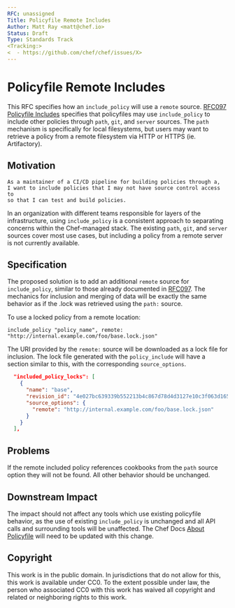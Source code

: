 ```yaml
---
RFC: unassigned
Title: Policyfile Remote Includes
Author: Matt Ray <matt@chef.io>
Status: Draft
Type: Standards Track
<Tracking:>
<  - https://github.com/chef/chef/issues/X>
---
```


# Policyfile Remote Includes

This RFC specifies how an `include_policy` will use a `remote` source. [RFC097 Policyfile Includes](https://github.com/chef/chef-rfc/blob/master/rfc097-policyfile-includes.md) specifies that policyfiles may use `include_policy` to include other policies through `path`, `git`, and `server` sources. The `path` mechanism is specifically for local filesystems, but users may want to retrieve a policy from a remote filesystem via HTTP or HTTPS (ie. Artifactory).

## Motivation

    As a maintainer of a CI/CD pipeline for building policies through a,
    I want to include policies that I may not have source control access to
    so that I can test and build policies.

In an organization with different teams responsible for layers of the infrastructure, using `include_policy` is a consistent approach to separating concerns within the Chef-managed stack. The existing `path`, `git`, and `server` sources cover most use cases, but including a policy from a remote server is not currently available.

## Specification

The proposed solution is to add an additional `remote` source for `include_policy`, similar to those already documented in [RFC097](https://github.com/chef/chef-rfc/blob/master/rfc097-policyfile-includes.md). The mechanics for inclusion and merging of data will be exactly the same behavior as if the .lock was retrieved using the `path:` source.

To use a locked policy from a remote location:
```
include_policy "policy_name", remote: "http://internal.example.com/foo/base.lock.json"
```

The URI provided by the `remote:` source will be downloaded as a lock file for inclusion. The lock file generated with the `policy_include` will have a section similar to this, with the corresponding `source_options`.

```json
  "included_policy_locks": [
    {
      "name": "base",
      "revision_id": "4e027bc639339b552213b4c867d78d4d3127e10c3f063d165399d51bef70a8df",
      "source_options": {
        "remote": "http://internal.example.com/foo/base.lock.json"
      }
    }
  ],
```

## Problems

If the remote included policy references cookbooks from the `path` source option they will not be found. All other behavior should be unchanged.

## Downstream Impact

The impact should not affect any tools which use existing policyfile behavior, as the use of existing `include_policy` is unchanged and all API calls and surrounding tools will be unaffected. The Chef Docs [About Policyfile](https://docs.chef.io/policyfile.html) will need to be updated with this change.

## Copyright

This work is in the public domain. In jurisdictions that do not allow for this,
this work is available under CC0. To the extent possible under law, the person
who associated CC0 with this work has waived all copyright and related or
neighboring rights to this work.
